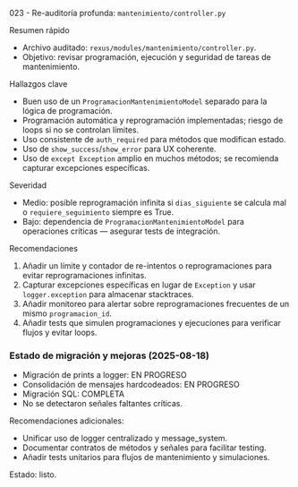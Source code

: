 023 - Re-auditoría profunda: `mantenimiento/controller.py`

Resumen rápido
- Archivo auditado: `rexus/modules/mantenimiento/controller.py`.
- Objetivo: revisar programación, ejecución y seguridad de tareas de mantenimiento.

Hallazgos clave
- Buen uso de un `ProgramacionMantenimientoModel` separado para la lógica de programación.
- Programación automática y reprogramación implementadas; riesgo de loops si no se controlan límites.
- Uso consistente de `auth_required` para métodos que modifican estado.
- Uso de `show_success`/`show_error` para UX coherente.
- Uso de `except Exception` amplio en muchos métodos; se recomienda capturar excepciones específicas.

Severidad
- Medio: posible reprogramación infinita si `dias_siguiente` se calcula mal o `requiere_seguimiento` siempre es True.
- Bajo: dependencia de `ProgramacionMantenimientoModel` para operaciones críticas — asegurar tests de integración.

Recomendaciones
1. Añadir un límite y contador de re-intentos o reprogramaciones para evitar reprogramaciones infinitas.
2. Capturar excepciones específicas en lugar de `Exception` y usar `logger.exception` para almacenar stacktraces.
3. Añadir monitoreo para alertar sobre reprogramaciones frecuentes de un mismo `programacion_id`.
4. Añadir tests que simulen programaciones y ejecuciones para verificar flujos y evitar loops.

### Estado de migración y mejoras (2025-08-18)
- Migración de prints a logger: EN PROGRESO
- Consolidación de mensajes hardcodeados: EN PROGRESO
- Migración SQL: COMPLETA
- No se detectaron señales faltantes críticas.

Recomendaciones adicionales:
- Unificar uso de logger centralizado y message_system.
- Documentar contratos de métodos y señales para facilitar testing.
- Añadir tests unitarios para flujos de mantenimiento y simulaciones.

Estado: listo.
